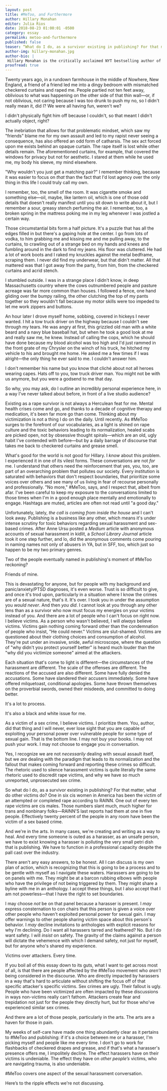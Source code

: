 ```yaml
---
layout: post
title: #MeToo, and Furthermore
author: Hillary Monahan
editor: Julia Rios
date: 2018-08-23 01:00:01 -0500
category: essay
permalink: metoo-and-furthermore
published: false
teaser: “What do I do, as a survivor existing in publishing? For that matter, what do other victims do?"
author-img: hillary-monahan.jpg
author-bio: |
 Hillary Monahan is the critically acclaimed NYT bestselling author of the _Mary: The Summoning_ series for Disney-Hyperion, among other titles. She lives in southeastern Massachusetts with her family of some parts humans, some parts fur kids. She's a feminist, a queer advocate, and a professional gloom cookie who can (and will) recite _Young Frankenstein_ from memory for you if you ask nicely.
proofread: true
---
```


Twenty years ago, in a rundown farmhouse in the middle of Nowhere, New England, a friend of a friend led me into a dingy bedroom with mismatched checkered curtains and raped me. People partied not ten feet away, oblivious to what was happening on the other side of that thin wall—or, if not oblivious, not caring because I was too drunk to push my no, so I didn't really mean it, did I? We were all having fun, weren't we?

I didn't physically fight him off because I couldn't, so that meant I didn't actually object, right?

The inebriation that allows for that problematic mindset, which saw my "friends" blame me for my own assault and led to my rapist never seeing a consequence, has also offered an odd form of catharsis. The sex act forced upon me exists behind an opaque curtain. The rape itself is lost while other details remain. The aforementioned curtains, for example, that covered the windows for privacy but not for aesthetic. I stared at them while he used me, my body his sleeve, my mind elsewhere.

"Why wouldn't you just get a matching pair?" I remember thinking, because it was easier to focus on _that_ than the fact that I'd lost agency over the only thing in this life I could truly call my own.

I remember, too, the smell of the room. It was cigarette smoke and something else—oil, maybe, like lantern oil, which is one of those odd details that doesn't really manifest until you sit down to write about it, but I remember a sour, greasy stench perfuming the air. I remember, too, a broken spring in the mattress poking me in my leg whenever I was jostled a certain way.

Those circumstantial bits form a half picture. It's a puzzle that has all the edges filled in but there's a gaping hole at the center. I go from lots of vodka, to him grabbing me and kissing me and me pulling away, to the curtains, to crawling out of a strange bed on my hands and knees and fumbling around in the dark to find my jeans. His floor was cluttered. He had a lot of work boots and I raked my knuckles against the metal bedframe, scraping them. I never did find my underwear, but that didn't matter. All that mattered was that I got away from the party, from him, from the checkered curtains and acrid stench.

I stumbled outside. I was in a strange place I didn't know, in deep Massachusetts country where the cows outnumbered people and pasture acreage was far more common than houses. I followed a fence, one hand gliding over the bumpy railing, the other clutching the top of my pants together so they wouldn't fall because my motor skills were too impeded to let me work zippers and buttons.

An hour later I drove myself home, sobbing, covered in hickeys I never wanted. I hit a tow truck driver on the highway because I couldn't see through my tears. He was angry at first, this grizzled old man with a white beard and a navy blue baseball hat, but when he took a good look at me and really saw me, he knew. Instead of calling the cops, which he should have done because my blood alcohol was too high and I'd just rammed in the front grate of my Chrysler on the winch of his truck, he hitched my vehicle to his and brought me home. He asked me a few times if I was alright—the only thing he ever said to me. I couldn't answer him.

I don't remember his name but you know that cliché about not all heroes wearing capes. Hats off to you, tow truck driver man. You might not be with us anymore, but you were a godsend to me that day.

So why, you may ask, do I outline an incredibly personal experience here, in a way I've never talked about before, in front of a live studio audience?

Existing as a rape survivor is not always a Herculean feat for me. Mental health crises come and go, and thanks to a decade of cognitive therapy and medication, it's been far more go than come. Thinking about my victimization is not a thing I do on the daily. Until recently. As #MeToo surges to the forefront of our vocabularies, as a light is shined on rape culture and the toxic behaviors leading to its normalization, healed scabs are picked open, not by obsessive thought spirals—which are an old, ugly habit I've contended with before—but by a daily barrage of discourse that takes me back to checkered curtains and grease smell.

What's good for the world is not good for Hillary. I _know_ about this problem. I experienced it in one of its vilest forms. These conversations are not _for_ me. I understand that others need the reinforcement that yes, you, too, are part of an overarching problem that pollutes our society. Every institution is saturated with behaviors that don't respect boundaries, that prioritize some voices over others and see many of us living in fear of recourse personally and professionally. "No more," #MeToo, says, and I respect that, albeit from afar. I've been careful to keep my exposure to the conversations limited to those times when I'm in a good enough place mentally and emotionally to engage. Hashtags are muted, articles are often not read until "a good day."

Unfortunately, lately, _the call is coming from inside the house_ and I can't look away. Publishing is a business like any other, which means it's under intense scrutiny for toxic behaviors regarding sexual harassment and sex-based crimes. After Anne Ursu posted a _Medium_ article with anonymous accounts of sexual harassment in kidlit, a _School Library Journal_ article took it one step further, and lo, did the anonymous comments come pouring in naming names not only of abusers in YA, but in SFF, too, which just so happen to be my two primary genres.

Two of the people eventually named in publishing's moment of #MeToo reckoning?

Friends of mine.

This is devastating for anyone, but for people with my background and panic/anxiety/PTSD diagnoses, it's even worse. Trust is so difficult to give, and once it's trod upon, particularly in a situation where I know the crimes are of a sexual nature, that's it. It's over. I took you in under the assumption you _would never_. And then _you did_. I cannot look at you through any other lens than as a survivor who now must focus my energies on your victims instead of you. And there are a lot of people who I can't focus on right now. I believe victims. As a person who wasn't believed, I will _always_ believe victims. Victims gain nothing coming forward other than the condemnation of people who insist, "He could never." Victims are slut-shamed. Victims are questioned about their clothing choices and consumption of alcohol. They're put under an invasive, snide, awful microscope, where the question of "why didn't you protect yourself better" is heard much louder than the "why did you victimize someone" aimed at the attackers.

Each situation that's come to light is different—the circumstances of the harassment are different. The scale of the offenses are different. The reactions of the accused are also different. Some have fully denied the accusations. Some have slandered their accusers immediately. Some have offered milquetoast, conditional apologies. Some have thrown themselves on the proverbial swords, owned their misdeeds, and committed to doing better.

It's a lot to process.

It's also a black and white issue for me.

As a victim of a sex crime, I believe victims. I prioritize them. You, author, did that thing and I will never, ever lose sight that you are capable of exploiting your personal power over vulnerable people for some type of sexual gain. That is the bottom line. I may not buy your books. I may not push your work. I may not choose to engage you in conversation.

Yes, I recognize we are not _necessarily_ dealing with sexual assault itself, but we _are_ dealing with the paradigm that leads to its normalization and the fallout that makes coming forward and reporting these crimes so difficult. The rhetoric used to silence harassment victims is quite literally the same rhetoric used to discredit rape victims, and why we have so much unreported, unprosecuted sex crime.

So what do I do, as a survivor existing in publishing? For that matter, what do other victims do? One in six cis women in America has been the victim of an attempted or completed rape according to RAINN. One out of every ten rape victims are cis males. Those numbers slant much, much higher for trans and nonbinary folks—RAINN'S last reports had them at one in five people. Effectively twenty percent of the people in any room have been the victim of a sex based crime.

And we're in the arts. In many cases, we're creating and writing as a way to heal. And every time someone is outed as a harasser, as an unsafe person, we have to exist knowing a harasser is polluting the very small petri dish that is publishing. We have to function in a professional capacity despite the pall cast over the industry.

There aren't any easy answers, to be honest. All I can discuss is my own plan of action, which is recognizing that this is going to be a process and to be gentle with myself as I navigate these waters. Harassers are going to be on panels with me. They might be at a barcon rubbing elbows with people who have the privilege of not being triggered by them. They might share a byline with me in an anthology. I accept these things, but I also accept that I am not powerless—that I have the right to set boundaries.

I may choose _not_ be on that panel because a harasser is present. I _may_ express consternation to con chairs that this person is given a voice over other people who haven't exploited personal power for sexual gain. I may offer warnings to other people sharing victim space about this person's behavior. I _may_ decline invitations to anthologies with explicit reasons for why I'm declining. Do I want all harassers tarred and feathered? No. But I do want safety. I will _insist_ on safety. The gravity of the claims against a person will dictate the vehemence with which I demand safety, not just for myself, but for anyone who's shared my experience.

Victims over attackers. Every time.

If you boil all of this essay down to its guts, what I want to get across most of all, is that there are people affected by the #MeToo movement who _aren’t_ being considered in the discourse. Who are directly impacted by harassers in a way that's hard to articulate without shifting the focus off of that specific attacker's specific victims. Sex crimes are ugly. Their fallout is ugly. People who have been victimized are often impacted by these discussions in ways non-victims really can't fathom. Attackers create fear and trepidation not just for the people they directly hurt, but for those who've experienced similar sex crimes.

And there are a lot of those people, particularly in the arts. The arts are a haven for those in pain.

My weeks of self-care have made one thing abundantly clear as it pertains to #MeToo and publishing: if it's a choice between me or a harasser, I'm picking myself and people like me every time. I don't go to work for flashbacks of checkered drapes and grease, and if that's what a harasser's presence offers me, I impolitely decline. The effect harassers have on their victims is undeniable. The effect they have on _other people’s_ victims, who are navigating trauma, is also undeniable.

#MeToo covers one aspect of the sexual harassment conversation.

Here’s to the ripple effects we're not discussing.
